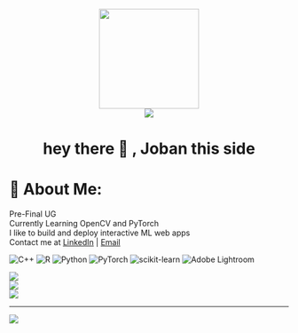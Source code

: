 <br clear="both">

<div align="center">
  <img height="180" src="https://media.giphy.com/media/v1.Y2lkPTc5MGI3NjExb3plMXlmanJ2NzRmdDhkNGk1enhsdGFqOGRzYjV6cHRxeG5ibTZzdiZlcD12MV9naWZzX3NlYXJjaCZjdD1n/sthmCnCpfr8M8jtTQy/giphy.gif"  />
</div>


<div align="center">
  <img src="https://visitor-badge.laobi.icu/badge?page_id=jobanpreetsinghnagra.jobanpreetsinghnagra&"  />
</div>

###

<h1 align="center">hey there 👋 , Joban this side</h1>

###
# 💫 About Me:
Pre-Final  UG<br>Currently Learning OpenCV and PyTorch <br>I like to build and deploy interactive ML web apps <br> Contact me at [LinkedIn](https://www.linkedin.com/in/jobanpreet-singh-nagra/) | [Email](mailto:jobanpreetsinghnagra@gmail.com)




![C++](https://img.shields.io/badge/c++-%2300599C.svg?style=flat-square&logo=c%2B%2B&logoColor=white) ![R](https://img.shields.io/badge/r-%23276DC3.svg?style=flat-square&logo=r&logoColor=white) ![Python](https://img.shields.io/badge/python-3670A0?style=flat-square&logo=python&logoColor=ffdd54) ![PyTorch](https://img.shields.io/badge/PyTorch-%23EE4C2C.svg?style=flat-square&logo=PyTorch&logoColor=white) ![scikit-learn](https://img.shields.io/badge/scikit--learn-%23F7931E.svg?style=flat-square&logo=scikit-learn&logoColor=white) ![Adobe Lightroom](https://img.shields.io/badge/Adobe%20Lightroom-31A8FF.svg?style=flat-square&logo=Adobe%20Lightroom&logoColor=white)

![](https://github-readme-stats.vercel.app/api?username=jobanpreetsinghnagra&theme=gotham&hide_border=false&include_all_commits=true&count_private=false)<br/>
![](https://nirzak-streak-stats.vercel.app/?user=jobanpreetsinghnagra&theme=gotham&hide_border=false)<br/>
![](https://github-readme-stats.vercel.app/api/top-langs/?username=jobanpreetsinghnagra&theme=gotham&hide_border=false&include_all_commits=true&count_private=false&layout=compact)

---
[![](https://visitcount.itsvg.in/api?id=jobanpreetsinghnagra&icon=0&color=0)](https://visitcount.itsvg.in)



